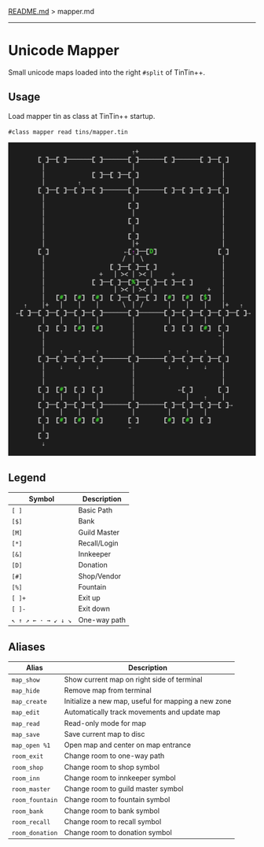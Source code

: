 [README.md](../../../) > mapper.md

----

# Unicode Mapper

Small unicode maps loaded into the right `#split` of TinTin++. 

## Usage

Load mapper tin as class at TinTin++ startup.

`#class mapper read tins/mapper.tin`

![](midgaard.png)

## Legend

| Symbol              | Description   |
| ------------------- | ------------- |
| `[ ]`               |  Basic Path   |
| `[$]`               |  Bank         |
| `[M]`               |  Guild Master |
| `[*]`               |  Recall/Login |
| `[&]`               |  Innkeeper    |
| `[D]`               |  Donation     |
| `[#]`               |  Shop/Vendor  |
| `[%]`               |  Fountain     |
| `[ ]+`              |  Exit up      |
| `[ ]-`              |  Exit down    |
| `↖ ↑ ↗ ← · → ↙ ↓ ↘` | One-way path  |


## Aliases

| Alias           | Description                                         |
| --------------- | --------------------------------------------------- |
| `map_show`      | Show current map on right side of terminal          |
| `map_hide`      | Remove map from terminal                            |
| `map_create`    | Initialize a new map, useful for mapping a new zone |
| `map_edit`      | Automatically track movements and update map        |
| `map_read`      | Read-only mode for map                              |
| `map_save`      | Save current map to disc                            |
| `map_open %1`   | Open map and center on map entrance                 |
| `room_exit`     | Change room to one-way path                         |
| `room_shop`     | Change room to shop symbol                          |
| `room_inn`      | Change room to innkeeper symbol                     |
| `room_master`   | Change room to guild master symbol                  |
| `room_fountain` | Change room to fountain symbol                      |
| `room_bank`     | Change room to bank symbol                          |
| `room_recall`   | Change room to recall symbol                        |
| `room_donation` | Change room to donation symbol                      |

